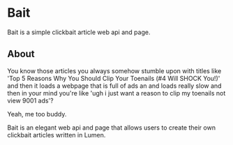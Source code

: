 # Bait
Bait is a simple clickbait article web api and page.

## About
You know those articles you always somehow stumble upon with titles like 'Top 5 Reasons Why You Should Clip Your Toenails (#4 Will SHOCK You!)' and then it loads a webpage that is full of ads an and loads really slow and then in your mind you're like 'ugh i just want a reason to clip my toenails not view 9001 ads'?

Yeah, me too buddy.

Bait is an elegant web api and page that allows users to create their own clickbait articles written in Lumen.
